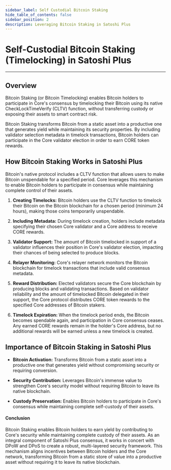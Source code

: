 ```yaml
---
sidebar_label: Self Custodial Bitcoin Staking
hide_table_of_contents: false
sidebar_position: 2
description: Leveraging Bitcoin Staking in Satoshi Plus
---
```


# Self-Custodial Bitcoin Staking (Timelocking) in Satoshi Plus

---

## Overview

Bitcoin Staking (or Bitcoin Timelocking) enables Bitcoin holders to participate in Core's consensus by timelocking their Bitcoin using its native CheckLockTimeVerify (CLTV) function, without transferring custody or exposing their assets to smart contract risk.

Bitcoin Staking transforms Bitcoin from a static asset into a productive one that generates yield while maintaining its security properties. By including validator selection metadata in timelock transactions, Bitcoin holders can participate in the Core validator election in order to earn CORE token rewards.

## How Bitcoin Staking Works in Satoshi Plus

Bitcoin's native protocol includes a CLTV function that allows users to make Bitcoin unspendable for a specified period. Core leverages this mechanism to enable Bitcoin holders to participate in consensus while maintaining complete control of their assets.

1. **Creating Timelocks:** Bitcoin holders use the CLTV function to timelock their Bitcoin on the Bitcoin blockchain for a chosen period (minimum 24 hours), making those coins temporarily unspendable.

2. **Including Metadata:** During timelock creation, holders include metadata specifying their chosen Core validator and a Core address to receive CORE rewards.

3. **Validator Support:** The amount of Bitcoin timelocked in support of a validator influences their position in Core's validator election, impacting their chances of being selected to produce blocks.

4. **Relayer Monitoring:** Core's relayer network monitors the Bitcoin blockchain for timelock transactions that include valid consensus metadata.

5. **Reward Distribution:** Elected validators secure the Core blockchain by producing blocks and validating transactions. Based on validator reliability and the amount of timelocked Bitcoin delegated in their support, the Core protocol distributes CORE token rewards to the specified Core addresses of Bitcoin stakers.

6. **Timelock Expiration:** When the timelock period ends, the Bitcoin becomes spendable again, and participation in Core consensus ceases. Any earned CORE rewards remain in the holder's Core address, but no additional rewards will be earned unless a new timelock is created.

## Importance of Bitcoin Staking in Satoshi Plus

- **Bitcoin Activation:** Transforms Bitcoin from a static asset into a productive one that generates yield without compromising security or requiring conversion.

- **Security Contribution:** Leverages Bitcoin's immense value to strengthen Core's security model without requiring Bitcoin to leave its native blockchain.

- **Custody Preservation:** Enables Bitcoin holders to participate in Core's consensus while maintaining complete self-custody of their assets.

#### **Conclusion**

Bitcoin Staking enables Bitcoin holders to earn yield by contributing to Core's security while maintaining complete custody of their assets. As an integral component of Satoshi Plus consensus, it works in concert with DPoW and DPoS to create a robust, multi-layered security framework. This mechanism aligns incentives between Bitcoin holders and the Core network, transforming Bitcoin from a static store of value into a productive asset without requiring it to leave its native blockchain.
